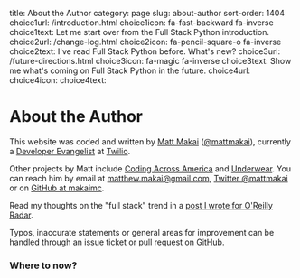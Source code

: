 title: About the Author
category: page
slug: about-author
sort-order: 1404
choice1url: /introduction.html
choice1icon: fa-fast-backward fa-inverse
choice1text: Let me start over from the Full Stack Python introduction.
choice2url: /change-log.html
choice2icon: fa-pencil-square-o fa-inverse
choice2text: I've read Full Stack Python before. What's new?
choice3url: /future-directions.html
choice3icon: fa-magic fa-inverse
choice3text: Show me what's coming on Full Stack Python in the future.
choice4url:
choice4icon:
choice4text:


# About the Author
This website was coded and written by
[Matt Makai](http://www.mattmakai.com/) 
([@mattmakai](http://twitter.com/mattmakai)), currently a 
[Developer Evangelist](https://www.twilio.com/blog/2014/02/introducing-developer-evangelist-matt-makai.html)
at [Twilio](https://www.twilio.com/).

Other projects by Matt include 
[Coding Across America](http://www.codingacrossamerica.com/)
and
[Underwear](https://github.com/makaimc/underwear/). You can reach him by 
email at matthew.makai@gmail.com,
[Twitter @mattmakai](https://twitter.com/mattmakai)
or on [GitHub at makaimc](https://github.com/makaimc).

Read my thoughts on the "full stack" trend in a 
[post I wrote for O'Reilly Radar](http://radar.oreilly.com/2014/05/driving-demand-for-full-stack-developers.html).

Typos, inaccurate statements or general areas for improvement can be handled
through an issue ticket or pull request on
[GitHub](https://github.com/makaimc/fullstackpython.github.com/).


### Where to now?
